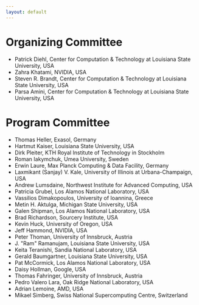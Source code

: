 ```yaml
---
layout: default
---
```


# Organizing Committee

* Patrick Diehl, Center for Computation & Technology at Louisiana State University, USA
* Zahra Khatami, NVIDIA, USA
* Steven R. Brandt, Center for Computation & Technology at Louisiana State University, USA
* Parsa Amini, Center for Computation & Technology at Louisiana State University, USA

# Program Committee

* Thomas Heller, Exasol, Germany
* Hartmut Kaiser, Louisiana State University, USA
* Dirk Pleiter, KTH Royal Institute of Technology in Stockholm
* Roman Iakymchuk, Umea University, Sweden
* Erwin Laure, Max Planck Computing & Data Facility, Germany
* Laxmikant (Sanjay) V. Kale, University of Illinois at Urbana-Champaign, USA
* Andrew Lumsdaine, Northwest Institute for Advanced Computing, USA
* Patricia Grubel, Los Alamos National Laboratory, USA
* Vassilios Dimakopoulos, University of Ioannina, Greece
* Metin H. Aktulga, Michigan State University, USA
* Galen Shipman, Los Alamos National Laboratory, USA
* Brad Richardson, Sourcery Institute, USA
* Kevin Huck, University of Oregon, USA
* Jeff Hammond, NVIDIA, USA
* Peter Thoman, University of Innsbruck, Austria
* J. "Ram" Ramanujam, Louisiana State University, USA
* Keita Teranishi, Sandia National Laboratory, USA
* Gerald Baumgartner, Louisiana State University, USA
* Pat McCormick, Los Alamos National Laboratory, USA
* Daisy Hollman, Google, USA
* Thomas Fahringer, University of Innsbruck, Austria
* Pedro Valero Lara, Oak Ridge National Laboratory, USA
* Adrian Lemoine, AMD, USA
* Mikael Simberg, Swiss National Supercomputing Centre, Switzerland
